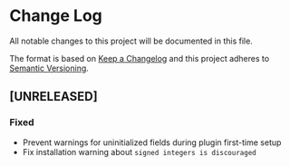 # Change Log

All notable changes to this project will be documented in this file.

The format is based on [Keep a Changelog](http://keepachangelog.com/)
and this project adheres to [Semantic Versioning](http://semver.org/).

## [UNRELEASED]

### Fixed

- Prevent warnings for uninitialized fields during plugin first-time setup
- Fix installation warning about `signed integers is discouraged`
